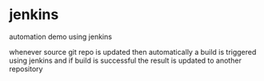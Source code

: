# jenkins
automation demo using jenkins 

whenever source git repo is updated then automatically a build is triggered using jenkins and if build is successful the result is updated to another repository

